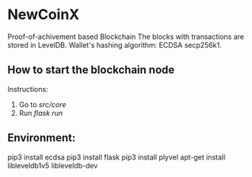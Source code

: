 # NewCoinX
Proof-of-achivement based Blockchain
The blocks with transactions are stored in LevelDB.
Wallet's hashing algorithm: ECDSA secp256k1.


## How to start the blockchain node
Instructions:
1. Go to <i>src/core</i>
2. Run <i>flask run</i>


## Environment:
pip3 install ecdsa
pip3 install flask
pip3 install plyvel
apt-get install libleveldb1v5 libleveldb-dev